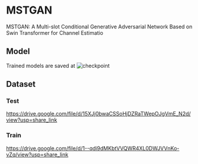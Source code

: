 # MSTGAN
MSTGAN: A Multi-slot Conditional Generative Adversarial Network Based on Swin Transformer for Channel Estimatio
## Model

Trained models are saved at ![checkpoint](./checkpoint)		
## Dataset
### Test
https://drive.google.com/file/d/15XJj0bwaCSSoHjDZRaTWepOJgVmE_N2d/view?usp=share_link
### Train
https://drive.google.com/file/d/1--qdi9dMKbtVVQWR4XL0DWJVVnKo-vZq/view?usp=share_link
